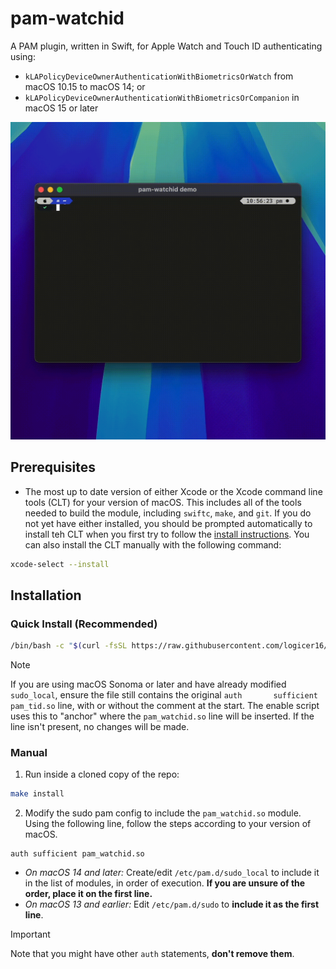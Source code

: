 # pam-watchid

A PAM plugin, written in Swift, for Apple Watch and Touch ID authenticating using:
- `kLAPolicyDeviceOwnerAuthenticationWithBiometricsOrWatch` from macOS 10.15 to macOS 14; or
- `kLAPolicyDeviceOwnerAuthenticationWithBiometricsOrCompanion` in macOS 15 or later

![](https://github.com/Logicer16/pam-watchid/blob/docs/demo.gif?raw=true)

## Prerequisites

* The most up to date version of either Xcode or the Xcode command line tools (CLT) for your version of macOS. This includes all of the tools needed to build the module, including `swiftc`, `make`, and `git`. If you do not yet have either installed, you should be prompted automatically to install teh CLT when you first try to follow the [install instructions](#installation). You can also install the CLT manually with the following command:

```sh
xcode-select --install
```

## Installation

### Quick Install (Recommended)

```sh
/bin/bash -c "$(curl -fsSL https://raw.githubusercontent.com/logicer16/pam-watchid/HEAD/install.sh)" -- enable
```

> [!NOTE]
> If you are using macOS Sonoma or later and have already modified `sudo_local`, ensure the file still contains the original `auth       sufficient     pam_tid.so` line, with or without the comment at the start. The enable script uses this to "anchor" where the `pam_watchid.so` line will be inserted. If the line isn't present, no changes will be made.

### Manual
1. Run inside a cloned copy of the repo: 
```sh
make install
```
2. Modify the sudo pam config to include the `pam_watchid.so` module. Using the following line, follow the steps according to your version of macOS. 
  ```
  auth sufficient pam_watchid.so
  ```
   * *On macOS 14 and later:* Create/edit `/etc/pam.d/sudo_local` to include it in the list of modules, in order of execution.
   **If you are unsure of the order, place it on the first line.**
   * *On macOS 13 and earlier:* Edit `/etc/pam.d/sudo` to **include it as the first line**.

> [!IMPORTANT]
> Note that you might have other `auth` statements, **don't remove them**.
